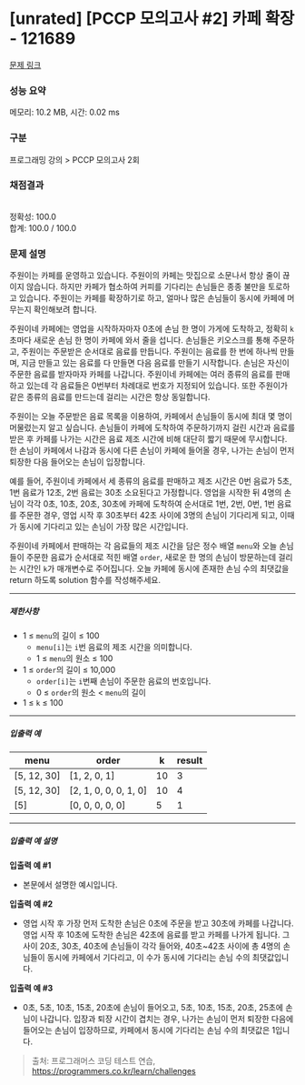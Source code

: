 # [unrated] [PCCP 모의고사 #2] 카페 확장 - 121689 

[문제 링크](https://school.programmers.co.kr/learn/courses/30/lessons/121689) 

### 성능 요약

메모리: 10.2 MB, 시간: 0.02 ms

### 구분

프로그래밍 강의 > PCCP 모의고사 2회

### 채점결과

<br/>정확성: 100.0<br/>합계: 100.0 / 100.0

### 문제 설명

<p>주원이는 카페를 운영하고 있습니다. 주원이의 카페는 맛집으로 소문나서 항상 줄이 끊이지 않습니다. 하지만 카페가 협소하여 커피를 기다리는 손님들은 종종 불만을 토로하고 있습니다. 주원이는 카페를 확장하기로 하고, 얼마나 많은 손님들이 동시에 카페에 머무는지 확인해보려 합니다.</p>

<p>주원이네 카페에는 영업을 시작하자마자 0초에 손님 한 명이 가게에 도착하고, 정확히 <code>k</code>초마다 새로운 손님 한 명이 카페에 와서 줄을 섭니다. 손님들은 키오스크를 통해 주문하고, 주원이는 주문받은 순서대로 음료를 만듭니다. 주원이는 음료를 한 번에 하나씩 만들며, 지금 만들고 있는 음료를 다 만들면 다음 음료를 만들기 시작합니다. 손님은 자신이 주문한 음료를 받자마자 카페를 나갑니다. 주원이네 카페에는 여러 종류의 음료를 판매하고 있는데 각 음료들은 0번부터 차례대로 번호가 지정되어 있습니다. 또한 주원이가 같은 종류의 음료를 만드는데 걸리는 시간은 항상 동일합니다.</p>

<p>주원이는 오늘 주문받은 음료 목록을 이용하여, 카페에서 손님들이 동시에 최대 몇 명이 머물렀는지 알고 싶습니다. 손님들이 카페에 도착하여 주문하기까지 걸린 시간과 음료를 받은 후 카페를 나가는 시간은 음료 제조 시간에 비해 대단히 짧기 때문에 무시합니다. 한 손님이 카페에서 나감과 동시에 다른 손님이 카페에 들어올 경우, 나가는 손님이 먼저 퇴장한 다음 들어오는 손님이 입장합니다.</p>

<p>예를 들어, 주원이네 카페에서 세 종류의 음료를 판매하고 제조 시간은 0번 음료가 5초, 1번 음료가 12초, 2번 음료는 30초 소요된다고 가정합니다. 영업을 시작한 뒤 4명의 손님이 각각 0초, 10초, 20초, 30초에 카페에 도착하여 순서대로 1번, 2번, 0번, 1번 음료를 주문한 경우, 영업 시작 후 30초부터 42초 사이에 3명의 손님이 기다리게 되고, 이때가 동시에 기다리고 있는 손님이 가장 많은 시간입니다.</p>

<p>주원이네 카페에서 판매하는 각 음료들의 제조 시간을 담은 정수 배열 <code>menu</code>와 오늘 손님들이 주문한 음료가 순서대로 적힌 배열 <code>order</code>, 새로운 한 명의 손님이 방문하는데 걸리는 시간인 <code>k</code>가 매개변수로 주어집니다. 오늘 카페에 동시에 존재한 손님 수의 최댓값을 return 하도록 solution 함수를 작성해주세요.</p>

<hr>

<h5>제한사항</h5>

<ul>
<li>1 ≤ <code>menu</code>의 길이 ≤ 100

<ul>
<li><code>menu[i]</code>는 <code>i</code>번 음료의 제조 시간을 의미합니다.</li>
<li>1 ≤ <code>menu</code>의 원소 ≤ 100</li>
</ul></li>
<li>1 ≤ <code>order</code>의 길이 ≤ 10,000

<ul>
<li><code>order[i]</code>는 <code>i</code>번째 손님이 주문한 음료의 번호입니다.</li>
<li>0 ≤ <code>order</code>의 원소 &lt; <code>menu</code>의 길이</li>
</ul></li>
<li>1 ≤ <code>k</code> ≤ 100</li>
</ul>

<hr>

<h5>입출력 예</h5>
<table class="table">
        <thead><tr>
<th>menu</th>
<th>order</th>
<th>k</th>
<th>result</th>
</tr>
</thead>
        <tbody><tr>
<td>[5, 12, 30]</td>
<td>[1, 2, 0, 1]</td>
<td>10</td>
<td>3</td>
</tr>
<tr>
<td>[5, 12, 30]</td>
<td>[2, 1, 0, 0, 0, 1, 0]</td>
<td>10</td>
<td>4</td>
</tr>
<tr>
<td>[5]</td>
<td>[0, 0, 0, 0, 0]</td>
<td>5</td>
<td>1</td>
</tr>
</tbody>
      </table>
<hr>

<h5>입출력 예 설명</h5>

<p><strong>입출력 예 #1</strong></p>

<ul>
<li>본문에서 설명한 예시입니다.</li>
</ul>

<p><strong>입출력 예 #2</strong></p>

<ul>
<li>영업 시작 후 가장 먼저 도착한 손님은 0초에 주문을 받고 30초에 카페를 나갑니다. 영업 시작 후 10초에 도착한 손님은 42초에 음료를 받고 카페를 나가게 됩니다. 그 사이 20초, 30초, 40초에 손님들이 각각 들어와, 40초~42초 사이에 총 4명의 손님들이 동시에 카페에서 기다리고, 이 수가 동시에 기다리는 손님 수의 최댓값입니다.</li>
</ul>

<p><strong>입출력 예 #3</strong></p>

<ul>
<li>0초, 5초, 10초, 15초, 20초에 손님이 들어오고, 5초, 10초, 15초, 20초, 25초에 손님이 나갑니다. 입장과 퇴장 시간이 겹치는 경우, 나가는 손님이 먼저 퇴장한 다음에 들어오는 손님이 입장하므로, 카페에서 동시에 기다리는 손님 수의 최댓값은 1입니다. </li>
</ul>


> 출처: 프로그래머스 코딩 테스트 연습, https://programmers.co.kr/learn/challenges